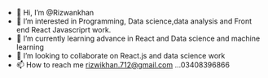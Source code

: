 - 👋 Hi, I’m @Rizwankhan
- 👀 I’m interested in Programming, Data science,data analysis and Front end React Javascriprt work. 
- 🌱 I’m currently learning advance in React and Data science and machine learning
- 💞️ I’m looking to collaborate on React.js and data science work
- 📫 How to reach me rizwikhan.712@gmail.com ...03408396866

<!---
Rizwankhan777/Rizwankhan777 is a ✨ special ✨ repository because its `README.md` (this file) appears on your GitHub profile.
You can click the Preview link to take a look at your changes.
--->
